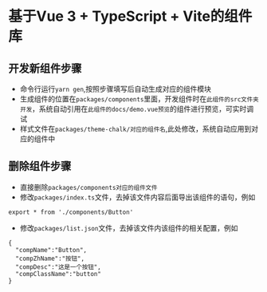 # 基于Vue 3 + TypeScript + Vite的组件库

## 开发新组件步骤
- 命令行运行`yarn gen`,按照步骤填写后自动生成对应的组件模块
- 生成组件的位置在`packages/components`里面，开发组件时在`此组件的src文件夹开发`，系统自动引用在`此组件的docs/demo.vue预览`的组件进行预览，可实时调试
- 样式文件在`packages/theme-chalk/对应的组件名`,此处修改，系统自动应用到对应的组件中

## 删除组件步骤
- 直接删除`packages/components对应的组件文件`
- 修改`packages/index.ts`文件，去掉该文件内容后面导出该组件的语句，例如
```
export * from './components/Button'
```
- 修改`packages/list.json`文件，去掉该文件内该组件的相关配置，例如
```
{
  "compName":"Button",
  "compZhName":"按钮",
  "compDesc":"这是一个按钮",
  "compClassName":"button"
}
```